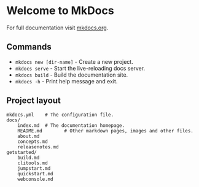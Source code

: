 # Welcome to MkDocs

For full documentation visit [mkdocs.org](https://www.mkdocs.org).

## Commands

* `mkdocs new [dir-name]` - Create a new project.
* `mkdocs serve` - Start the live-reloading docs server.
* `mkdocs build` - Build the documentation site.
* `mkdocs -h` - Print help message and exit.

## Project layout

    mkdocs.yml    # The configuration file.
    docs/
        index.md  # The documentation homepage.
        README.md        # Other markdown pages, images and other files.
	    about.md
	    concepts.md
	    releasenotes.md
	getstarted/
		build.md
		clitools.md
		jumpstart.md
		quickstart.md
		webconsole.md
